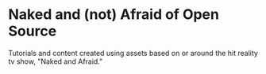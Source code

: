 # Naked and (not) Afraid of Open Source  

Tutorials and content created using assets based on or around the hit reality tv show, "Naked and Afraid."